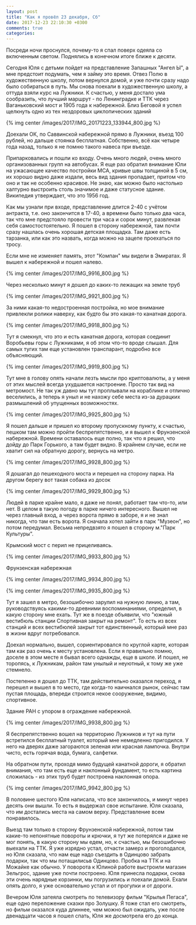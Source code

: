 ```yaml
---
layout: post
title: "Как я провёл 23 декабря, Сб"
date: 2017-12-23 22:10:30 +0300
comments: true
categories: 
---
```

Посреди ночи проснулся, почему-то я спал поверх одеяла со включенным светом. Поднялись в конечном итоге ближе к десяти. 

Сегодня Юля с детьми пойдет на представление Запашных "Ангел Ы", а мне предстоит подумать, чем я займу это время. Отвез Полю в художественную школу, потом вернулся домой, и уже почти сразу надо было собираться в путь. Мы снова поехали в художественную школу, а оттуда взяли курс на Лужники. К счастью, у меня достало ума сообразить, что лучший маршрут - по Ленинградке и ТТК через Ваганьковский мост и 1905 года к набережной. Близ Беговой я успел щелкнуть одно из тех нездоровых циклопических зданий

{% img center /images/2017/IMG_20171223_133944_800.jpg %}

Доехали ОК, по Саввинской набережной прямо в Лужники, въезд 100 рублей, но дальше стоянка бесплатная. Собственно, всё как четыре года назад, только я не помню такого навеса при въезде.

Припарковались и пошли ко входу. Очень много людей, очень много организованных групп на автобусах. Я еще раз обратил внимание Юли на ужасающее качество постройки МСА, кривые швы толщиной в 5 см, их хорошо видно даже издали, весь вид здания пропадает, притом что оно и так не особенно красивое. Не знаю, как можно было настолько халтурно выстроить столь значимое и даже статусное здание. Википедия утверждает, что это 1956 год.

Как мы узнали при входе, представление длится 2-40 с учётом антракта, т.е. оно закончится в 17-40, а времени было только два часа, так что мне предстояло провести три часа и сорок минут, развлекая себя самостостоятельно. Я пошел в сторону набережной, там почти сразу нашлась очень хорошая детская площадка. Там даже есть тарзанка, или как это назвать, когда можно на зацепе проехаться по тросу.

Если мне не изменяет память, этот "Компан" мы видели в Эмиратах. Я вышел к набережной и пошел налево. 

{% img center /images/2017/IMG_9916_800.jpg %}

Через несколько минут я дошел до каких-то лежащих на земле труб

{% img center /images/2017/IMG_9921_800.jpg %}

За ними какая-то недостроенная постройка, но мое внимание привлекли ролики наверху, как будто бы это какая-то канатная дорога. 

{% img center /images/2017/IMG_9918_800.jpg %}

Тут я смекнул, что это и есть канатная дорога, которая соединит Воробьевы горы с Лужниками, я об этом что-то вроде слышал. Для самых тугих там еще установлен транспарант, подробно все объясняющий. 

{% img center /images/2017/IMG_9919_800.jpg %}

Тут мне в голову опять начали лезть мысли про криптовалюты, а у меня от этих мыслей всегда ухудшается настроение. Просто так вид на метромост. Не так уж давно мы тут проплывали на кораблике и отлично веселились, а теперь я уныл и не нахожу себе места из-за дурацких размышлений об упущенных возможностях.

{% img center /images/2017/IMG_9925_800.jpg %}

Я пошел дальше и пришел ко второму пропускному пункту, к счастью, пешком там можно пройти беспрепятственно, и я вышел к Фрунзенской набережной. Времени оставалось еще полно, так что я решил, что дойду до Парк Горького, а там будет видно. В крайнем случае, если не хватит сил на обратную дорогу, вернусь на метро.

{% img center /images/2017/IMG_9928_800.jpg %}

Я дошагал до пешеходного моста и перешел на сторону парка. На другом берегу вот такая собака из досок

{% img center /images/2017/IMG_9929_800.jpg %}
 
Людей в парке крайне мало, я даже не понял, работает там что-то, или нет. В целом в такую погоду в парке ничего интересного. Вышел не через главный вход, а через ворота прямо в заборе, я и не знал никогда, что там есть ворота. Я сначала хотел зайти в парк "Музеон", но потом передумал. Весьма непредвзято я пошел в сторону м."Парк Культуры".

Крымский мост с перил не прицеливаясь.

{% img center /images/2017/IMG_9933_800.jpg %}

Фрунзенская набережная

{% img center /images/2017/IMG_9934_800.jpg %}

{% img center /images/2017/IMG_9935_800.jpg %}

Тут я зашел в метро, безошибочно зарулил на нужную линию, а там, руководствуясь какими-то древними воспоминаниями, определил, в какую сторону мне ехать. Тут же в поезде объявили, что "южный вестибюль станции Спортивная закрыт на ремонт". То есть из всех станций и всех вестибюлей закрыт тот единственный, который мне раз в жизни вдруг потребовался.

Доехал нормально, вышел, сориентировался по круглой карте, которая там как раз очень к месту установлена. Если я правильно помню, доселе в этом месте я бывал всего однажды, еще в школе. И пошел, не торопясь, к Лужникам, район там унылый и неуютный, к тому же уже стемнело.

Постепенно я дошел до ТТК, там действительно оказался переход, я перешел и вышел в то место, где когда-то наичнался рынок, сейчас там пустая площадь, впереди строится некое сооружение, видимо, спортивное.



Здание РАН с упором в ограждение набережной.

{% img center /images/2017/IMG_9938_800.jpg %}

Я беспрепятственно вошел на территорию Лужников и тут на пути встретился бесплатный туалет, который мне немедленно пригодился. У него на дверях даже загораются зеленая или красная лампочка. Внутри чисто, есть горячая вода, бумага, салфетки.

На обратном пути, проходя мимо будущей канатной дороги, я обратил внимания, что там есть еще и наклонный фундамент, то есть картина сложилась - из этих труб будет построена наклонная опора.

{% img center /images/2017/IMG_9942_800.jpg %}

В половине шестого Юля написала, что все закончилось, и минут через десять они вышли. То есть я выдержал свое испытание. Юля сказала, что им достались места на самом верху. Представление всем понравилось.

Выезд там только в сторону Фрунзенской набережной, потом там какие-то непонятные повороты и крючки, я тут же потерялся и даже не мог понять, в какую сторону мы едем, но, к счастью, мы безошибочно выехали на ТТК. Я уже изрядно устал, отчасти замерз и проголодался, но Юля сказала, что нам еще надо съездить в Одинцово забрать подарки, так что мы потащилисьв Одинцово. Пробка на ТТК и на Можайке как обычно. У поворота к Юлиной работе выстроили магазин Зельгрос, здание уже почти построено. Юля принесла подарки, снова эти очень нарядные корзинки, мы погрузились и поехали домой. Ехали опять долго, я уже основательно устал и от прогулки и от дороги.
 
Вечером Юля затеяла смотреть по телевизору фильм "Крылья Пегаса", еще одно переложение сказки про Золушку. Я тоже стал его смотреть, но фильм оказался куда длиннее, чем можно был ожидать, уже после двенадцати часов я пошел спать, Юля же досмотрела его до конца.
